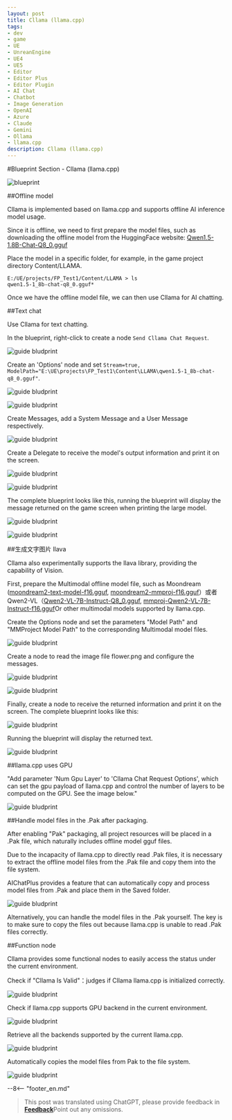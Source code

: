 ```yaml
---
layout: post
title: Cllama (llama.cpp)
tags:
- dev
- game
- UE
- UnreanEngine
- UE4
- UE5
- Editor
- Editor Plus
- Editor Plugin
- AI Chat
- Chatbot
- Image Generation
- OpenAI
- Azure
- Claude
- Gemini
- Ollama
- llama.cpp
description: Cllama (llama.cpp)
---
```


<meta property="og:title" content="UE 插件 AIChatPlus 使用说明 - 蓝图篇 - Cllama (llama.cpp)" />

#Blueprint Section - Cllama (llama.cpp)

![blueprint](assets/img/2024-ue-aichatplus/usage/blueprint/cllama_all.png)

##Offline model

Cllama is implemented based on llama.cpp and supports offline AI inference model usage.

Since it is offline, we need to first prepare the model files, such as downloading the offline model from the HuggingFace website: [Qwen1.5-1.8B-Chat-Q8_0.gguf](https://huggingface.co/second-state/Qwen1.5-1.8B-Chat-GGUF/resolve/main/Qwen1.5-1.8B-Chat-Q8_0.gguf)

Place the model in a specific folder, for example, in the game project directory Content/LLAMA.

```shell
E:/UE/projects/FP_Test1/Content/LLAMA > ls
qwen1.5-1_8b-chat-q8_0.gguf*
```

Once we have the offline model file, we can then use Cllama for AI chatting.

##Text chat

Use Cllama for text chatting.

In the blueprint, right-click to create a node `Send Cllama Chat Request`.

![guide bludprint](assets/img/2024-ue-aichatplus/guide_blueprint_1.png)

Create an 'Options' node and set `Stream=true, ModelPath="E:\UE\projects\FP_Test1\Content\LLAMA\qwen1.5-1_8b-chat-q8_0.gguf"`.

![guide bludprint](assets/img/2024-ue-aichatplus/guide_blueprint_2.png)

![guide bludprint](assets/img/2024-ue-aichatplus/guide_blueprint_3.png)

Create Messages, add a System Message and a User Message respectively.

![guide bludprint](assets/img/2024-ue-aichatplus/guide_blueprint_4.png)

Create a Delegate to receive the model's output information and print it on the screen.

![guide bludprint](assets/img/2024-ue-aichatplus/guide_blueprint_5.png)

![guide bludprint](assets/img/2024-ue-aichatplus/guide_blueprint_6.png)

The complete blueprint looks like this, running the blueprint will display the message returned on the game screen when printing the large model.

![guide bludprint](assets/img/2024-ue-aichatplus/guide_blueprint_7.png)

![guide bludprint](assets/img/2024-ue-aichatplus/guide_blueprint_8.png)

##生成文字图片 llava

Cllama also experimentally supports the llava library, providing the capability of Vision.

First, prepare the Multimodal offline model file, such as Moondream ([moondream2-text-model-f16.gguf](https://huggingface.co/vikhyatk/moondream2/blob/main/moondream2-text-model-f16.gguf), [moondream2-mmproj-f16.gguf](https://huggingface.co/vikhyatk/moondream2/blob/main/moondream2-mmproj-f16.gguf)）或者 Qwen2-VL（[Qwen2-VL-7B-Instruct-Q8_0.gguf](https://huggingface.co/bartowski/Qwen2-VL-7B-Instruct-GGUF/resolve/main/Qwen2-VL-7B-Instruct-Q8_0.gguf), [mmproj-Qwen2-VL-7B-Instruct-f16.gguf](https://huggingface.co/bartowski/Qwen2-VL-7B-Instruct-GGUF/resolve/main/mmproj-Qwen2-VL-7B-Instruct-f16.gguf)Or other multimodal models supported by llama.cpp.

Create the Options node and set the parameters "Model Path" and "MMProject Model Path" to the corresponding Multimodal model files.

![guide bludprint](assets/img/2024-ue-aichatplus/usage/blueprint/cllama_vision_1.png)

Create a node to read the image file flower.png and configure the messages.

![guide bludprint](assets/img/2024-ue-aichatplus/usage/blueprint/cllama_vision_2.png)

![guide bludprint](assets/img/2024-ue-aichatplus/usage/blueprint/cllama_vision_3.png)

Finally, create a node to receive the returned information and print it on the screen. The complete blueprint looks like this:

![guide bludprint](assets/img/2024-ue-aichatplus/usage/blueprint/cllama_vision_4.png)

Running the blueprint will display the returned text.

![guide bludprint](assets/img/2024-ue-aichatplus/usage/blueprint/cllama_vision_5.png)

##llama.cpp uses GPU

"Add parameter 'Num Gpu Layer' to 'Cllama Chat Request Options', which can set the gpu payload of llama.cpp and control the number of layers to be computed on the GPU. See the image below."

![guide bludprint](assets/img/2024-ue-aichatplus/guide_cllama_gpu_1.png)

##Handle model files in the .Pak after packaging.

After enabling "Pak" packaging, all project resources will be placed in a .Pak file, which naturally includes offline model gguf files.

Due to the incapacity of llama.cpp to directly read .Pak files, it is necessary to extract the offline model files from the .Pak file and copy them into the file system.

AIChatPlus provides a feature that can automatically copy and process model files from .Pak and place them in the Saved folder.

![guide bludprint](assets/img/2024-ue-aichatplus/guide_cllama_gpu_3.png)

Alternatively, you can handle the model files in the .Pak yourself. The key is to make sure to copy the files out because llama.cpp is unable to read .Pak files correctly.

##Function node

Cllama provides some functional nodes to easily access the status under the current environment.


Check if "Cllama Is Valid"：judges if Cllama llama.cpp is initialized correctly.

![guide bludprint](assets/img/2024-ue-aichatplus/guide_util_1.png)

Check if llama.cpp supports GPU backend in the current environment.

![guide bludprint](assets/img/2024-ue-aichatplus/guide_util_2.png)

Retrieve all the backends supported by the current llama.cpp.


![guide bludprint](assets/img/2024-ue-aichatplus/guide_util_3.png)

Automatically copies the model files from Pak to the file system.

![guide bludprint](assets/img/2024-ue-aichatplus/guide_util_4.png)


--8<-- "footer_en.md"


> This post was translated using ChatGPT, please provide feedback in [**Feedback**](https://github.com/disenone/wiki_blog/issues/new)Point out any omissions. 
